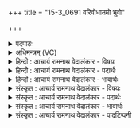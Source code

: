+++
title = "15-3_0691 वरिवोधातमो भुवो"

+++
<details><summary>पदपाठः</summary>

वरिवोधा꣡त꣢मः। व꣣रिवः। धा꣡त꣢꣯मः। भु꣣वः। म꣡ꣳहि꣢꣯ष्ठः। वृ꣣त्र꣡हन्त꣢मः। वृ꣣त्र। ह꣡न्त꣢꣯मः। प꣡र्षि꣢꣯। रा꣡धः꣢꣯। म꣣घो꣡ना꣢म्। ६९१।
</details>

<details><summary>अधिमन्त्रम् (VC)</summary>

- पवमानः सोमः
- मधुच्छन्दा वैश्वामित्रः
- गायत्री
- षड्जः
</details>

<details><summary>हिन्दी : आचार्य रामनाथ वेदालंकार - विषयः</summary>

अगले मन्त्र में परमात्मा से प्रार्थना करते हैं।
</details>

<details><summary>हिन्दी : आचार्य रामनाथ वेदालंकार - पदार्थः</summary>

पदार्थान्वयभाषाः -  हे इन्द्र परमात्मन् ! आप (वरिवोधातमः) अतिशय ऐश्वर्य को धारण करनेवाले, (मंहिष्ठः) सबसे बढ़कर दानी, (वृत्रहन्तमः) सबसे बड़े पापहन्ता (भुवः) सिद्ध हुए हो। आप ही (मघोनाम्) हम भौतिक धनों के धनियों को (राधः) सत्य,न्याय,दया,मोक्ष,आदि दिव्य धन (पर्षि) प्रदान करो ॥३॥
</details>

<details><summary>हिन्दी : आचार्य रामनाथ वेदालंकार - भावार्थः</summary>

भावार्थभाषाः -  वही मनुष्य वस्तुतः धनी है,जो भौतिक धन के साथ अध्यात्म धन भी कमाता है ॥३॥
</details>

<details><summary>संस्कृत : आचार्य रामनाथ वेदालंकार - विषयः</summary>

अथ परमात्मानं प्रार्थयते।
</details>

<details><summary>संस्कृत : आचार्य रामनाथ वेदालंकार - पदार्थः</summary>

पदार्थान्वयभाषाः -  हे इन्द्र परमात्मन् ! त्वम् (वरिवोधातमः) धनानाम् अतिशयेन धारयिता।[वरिवः इति धननाम निघ० २।१०।] (मंहिष्ठः२) दातृतमः[मंहते दानकर्मा। निघ० ३।२०।] (वृत्रहन्तमः) पापानाम् अतिशयेन हन्ता च (भुवः) जातोऽसि। त्वमेव (मघोनाम्) भौतिकधनवताम् अस्माकम् (राधः) सत्यन्यायदयामोक्षादिकं दिव्यं धनम् (पर्षि) प्रयच्छ।[पृ पालनपूरणयोः जुहोत्यादिः,लेटि मध्यमैकवचने छान्दसं रूपम्।]॥३॥
</details>

<details><summary>संस्कृत : आचार्य रामनाथ वेदालंकार - भावार्थः</summary>

भावार्थभाषाः -  स एव वस्तुतो धनिको यो भौतिकधनेन साकमध्यात्मं धनमपि समर्जति ॥३॥
</details>

<details><summary>संस्कृत : आचार्य रामनाथ वेदालंकार - पादटिप्पनी</summary>

टिप्पणी:   १. ऋ० ९।१।२, ‘भुवो’ इत्यत्र ‘भव’ इति पाठः। २. मंहिष्ठः मंहनीयतमः—इति वि०।
</details>